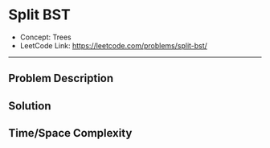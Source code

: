 # Split BST

- Concept: Trees
- LeetCode Link: https://leetcode.com/problems/split-bst/

---

## Problem Description

## Solution

## Time/Space Complexity

